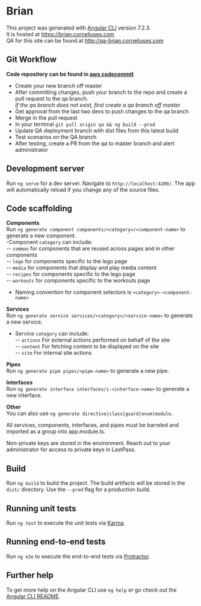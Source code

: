 # Brian

This project was generated with [Angular CLI](https://github.com/angular/angular-cli) version 7.2.3.   
It is hosted at https://brian.corneliuses.com   
QA for this site can be found at http://qa-brian.corneliuses.com   

## Git Workflow
**Code repository can be found in [aws codecommit](https://console.aws.amazon.com/codesuite/codecommit/repositories/brcornelius/browse?region=us-east-1)**   
- Create your new branch off master  
- After committing changes, push your branch to the repo and create a pull request to the qa branch.   
*If the qa branch does not exist, first create a qa branch off master*   
- Get approval from the last two devs to push changes to the qa branch   
- Merge in the pull request   
- In your terminal `git pull origin qa && ng build --prod`   
- Update QA deployment branch with dist files from this latest build   
- Test scenarios on the QA branch   
- After testing, create a PR from the qa to master branch and alert administrator   

## Development server

Run `ng serve` for a dev server. Navigate to `http://localhost:4200/`. The app will automatically reload if you change any of the source files.  

## Code scaffolding

**Components**  
Run `ng generate component components/<category>/<component-name>` to generate a new component.   
-Component `category` can include:   
-- `common` for components that are reused across pages and in other components   
-- `lego` for components specific to the lego page   
-- `media` for components that display and play media content   
-- `recipes` for components specific to the lego page   
-- `workouts` for components specific to the workouts page   
- Naming convention for component selectors is `<category>-<component-name>`   
   
**Services**   
Run `ng generate service services/<category>/<service-name>` to generate a new service.   
- Service `category` can include:   
-- `actions` For external actions performed on behalf of the site   
-- `content` For fetching content to be displayed on the site   
-- `site` For internal site actions   
   
**Pipes**   
Run `ng generate pipe pipes/<pipe-name>` to generate a new pipe.   
   
**Interfaces**   
Run `ng generate interface interfaces/i-<interface-name>` to generate a new interface.   
   
**Other**   
You can also use `ng generate directive|class|guard|enum|module`.   
   
All services, components, interfaces, and pipes must be barreled and imported as a group into app.module.ts.   
   
Non-private keys are stored in the environment. Reach out to your administrator for access to private keys in LastPass.   

## Build

Run `ng build` to build the project. The build artifacts will be stored in the `dist/` directory. Use the `--prod` flag for a production build.

## Running unit tests

Run `ng test` to execute the unit tests via [Karma](https://karma-runner.github.io).

## Running end-to-end tests

Run `ng e2e` to execute the end-to-end tests via [Protractor](http://www.protractortest.org/).

## Further help

To get more help on the Angular CLI use `ng help` or go check out the [Angular CLI README](https://github.com/angular/angular-cli/blob/master/README.md).
